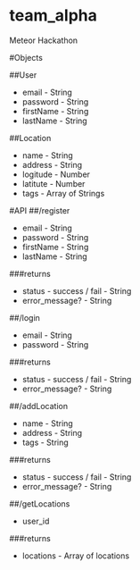 # team_alpha
Meteor Hackathon

#Objects

##User
* email - String
* password - String
* firstName - String
* lastName - String

##Location
* name - String
* address - String
* logitude - Number
* latitute - Number
* tags - Array of Strings

#API
##/register
* email - String
* password - String
* firstName - String
* lastName - String

###returns
* status - success / fail - String
* error_message? - String

##/login
* email - String
* password - String

###returns
* status - success / fail - String
* error_message? - String

##/addLocation
* name - String
* address - String
* tags - String

###returns
* status - success / fail - String
* error_message? - String

##/getLocations
* user_id

###returns
* locations - Array of locations
